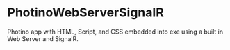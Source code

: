# PhotinoWebServerSignalR
Photino app with HTML, Script, and CSS embedded into exe using a built in Web Server and SignalR.
